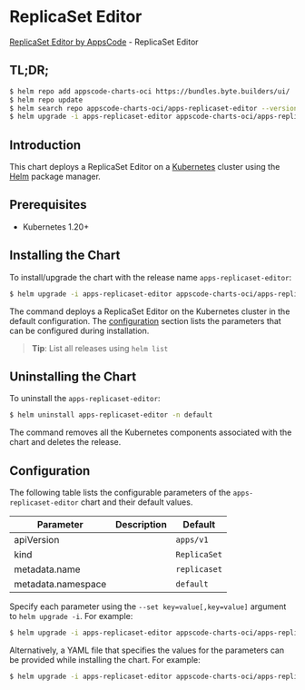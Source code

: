 # ReplicaSet Editor

[ReplicaSet Editor by AppsCode](https://byte.builders) - ReplicaSet Editor

## TL;DR;

```bash
$ helm repo add appscode-charts-oci https://bundles.byte.builders/ui/
$ helm repo update
$ helm search repo appscode-charts-oci/apps-replicaset-editor --version=v0.5.0
$ helm upgrade -i apps-replicaset-editor appscode-charts-oci/apps-replicaset-editor -n default --create-namespace --version=v0.5.0
```

## Introduction

This chart deploys a ReplicaSet Editor on a [Kubernetes](http://kubernetes.io) cluster using the [Helm](https://helm.sh) package manager.

## Prerequisites

- Kubernetes 1.20+

## Installing the Chart

To install/upgrade the chart with the release name `apps-replicaset-editor`:

```bash
$ helm upgrade -i apps-replicaset-editor appscode-charts-oci/apps-replicaset-editor -n default --create-namespace --version=v0.5.0
```

The command deploys a ReplicaSet Editor on the Kubernetes cluster in the default configuration. The [configuration](#configuration) section lists the parameters that can be configured during installation.

> **Tip**: List all releases using `helm list`

## Uninstalling the Chart

To uninstall the `apps-replicaset-editor`:

```bash
$ helm uninstall apps-replicaset-editor -n default
```

The command removes all the Kubernetes components associated with the chart and deletes the release.

## Configuration

The following table lists the configurable parameters of the `apps-replicaset-editor` chart and their default values.

|     Parameter      | Description |         Default         |
|--------------------|-------------|-------------------------|
| apiVersion         |             | <code>apps/v1</code>    |
| kind               |             | <code>ReplicaSet</code> |
| metadata.name      |             | <code>replicaset</code> |
| metadata.namespace |             | <code>default</code>    |


Specify each parameter using the `--set key=value[,key=value]` argument to `helm upgrade -i`. For example:

```bash
$ helm upgrade -i apps-replicaset-editor appscode-charts-oci/apps-replicaset-editor -n default --create-namespace --version=v0.5.0 --set apiVersion=apps/v1
```

Alternatively, a YAML file that specifies the values for the parameters can be provided while
installing the chart. For example:

```bash
$ helm upgrade -i apps-replicaset-editor appscode-charts-oci/apps-replicaset-editor -n default --create-namespace --version=v0.5.0 --values values.yaml
```
